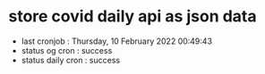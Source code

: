 # store covid daily api as json data

- last cronjob : Thursday, 10 February 2022 00:49:43
- status og cron : success
- status daily cron : success
      
      